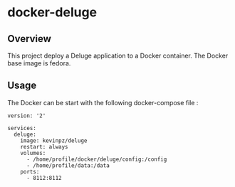 # docker-deluge

## Overview
This project deploy a Deluge application to a Docker container.
The Docker base image is fedora.

## Usage
The Docker can be start with the following docker-compose file :
```
version: '2'

services:
  deluge:
    image: kevinpz/deluge
    restart: always
    volumes:
      - /home/profile/docker/deluge/config:/config
      - /home/profile/data:/data
    ports:
      - 8112:8112
```
